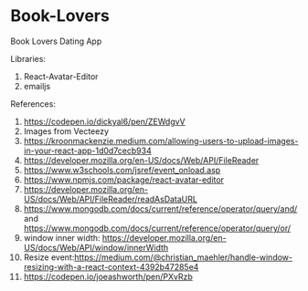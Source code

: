 # Book-Lovers


Book Lovers Dating App

Libraries: 
1. React-Avatar-Editor
2. emailjs


References: 

1. https://codepen.io/dickyal6/pen/ZEWdgvV
2. Images from Vecteezy
3. https://kroonmackenzie.medium.com/allowing-users-to-upload-images-in-your-react-app-1d0d7cecb934
4. https://developer.mozilla.org/en-US/docs/Web/API/FileReader
5. https://www.w3schools.com/jsref/event_onload.asp
6. https://www.npmjs.com/package/react-avatar-editor
7. https://developer.mozilla.org/en-US/docs/Web/API/FileReader/readAsDataURL
8. https://www.mongodb.com/docs/current/reference/operator/query/and/ and https://www.mongodb.com/docs/current/reference/operator/query/or/
9. window inner width: https://developer.mozilla.org/en-US/docs/Web/API/window/innerWidth
10. Resize event:https://medium.com/@christian_maehler/handle-window-resizing-with-a-react-context-4392b47285e4
11. https://codepen.io/joeashworth/pen/PXvRzb
